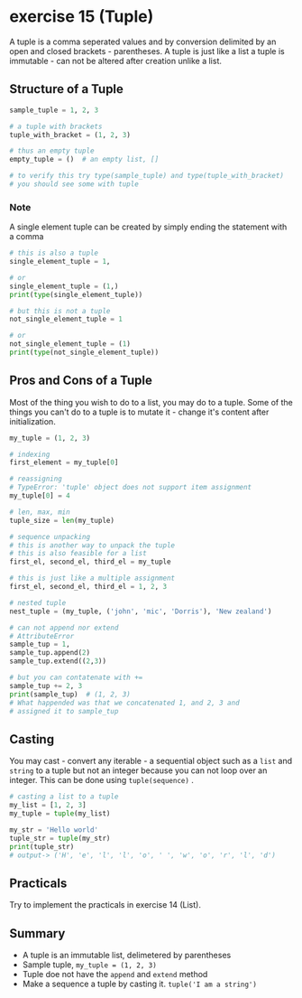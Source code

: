 # exercise 15 (Tuple)
A tuple is a comma seperated values and by conversion delimited by an open and closed brackets - parentheses. A tuple is just like a list a tuple is immutable - can not be altered after creation unlike a list.

## Structure of a Tuple

``` python
sample_tuple = 1, 2, 3

# a tuple with brackets
tuple_with_bracket = (1, 2, 3)

# thus an empty tuple
empty_tuple = ()  # an empty list, []

# to verify this try type(sample_tuple) and type(tuple_with_bracket)
# you should see some with tuple
```

### Note

A single element tuple can be created by simply ending the statement with a comma

``` python
# this is also a tuple
single_element_tuple = 1,

# or
single_element_tuple = (1,)
print(type(single_element_tuple))

# but this is not a tuple
not_single_element_tuple = 1

# or 
not_single_element_tuple = (1)
print(type(not_single_element_tuple))
```

## Pros and Cons of a Tuple

Most of the thing you wish to do to a list, you may do to a tuple. Some of the things you can't do to a tuple is to mutate it - change it's content after initialization.

``` python
my_tuple = (1, 2, 3)

# indexing
first_element = my_tuple[0]

# reassigning
# TypeError: 'tuple' object does not support item assignment
my_tuple[0] = 4

# len, max, min
tuple_size = len(my_tuple)

# sequence unpacking
# this is another way to unpack the tuple
# this is also feasible for a list
first_el, second_el, third_el = my_tuple

# this is just like a multiple assignment
first_el, second_el, third_el = 1, 2, 3

# nested tuple
nest_tuple = (my_tuple, ('john', 'mic', 'Dorris'), 'New zealand')

# can not append nor extend
# AttributeError
sample_tup = 1,
sample_tup.append(2)
sample_tup.extend((2,3))

# but you can contatenate with +=
sample_tup += 2, 3
print(sample_tup)  # (1, 2, 3)
# What happended was that we concatenated 1, and 2, 3 and 
# assigned it to sample_tup
```

## Casting

You may cast - convert any iterable - a sequential object such as a `list` and `string` to a tuple but not an integer because you can not loop over an integer. This can be done using `tuple(sequence)` .

``` python
# casting a list to a tuple
my_list = [1, 2, 3]
my_tuple = tuple(my_list)

my_str = 'Hello world'
tuple_str = tuple(my_str)
print(tuple_str)
# output-> ('H', 'e', 'l', 'l', 'o', ' ', 'w', 'o', 'r', 'l', 'd')
```

## Practicals

Try to implement the practicals in exercise 14 (List).

## Summary

* A tuple is an immutable list, delimetered by parentheses
* Sample tuple, `my_tuple = (1, 2, 3)` 
* Tuple doe not have the `append` and `extend` method
* Make a sequence a tuple by casting it. `tuple('I am a string')` 


